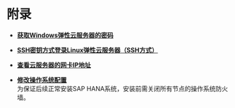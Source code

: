 # 附录<a name="saphana_02_0064"></a>

-   **[获取Windows弹性云服务器的密码](获取Windows弹性云服务器的密码.md)**  

-   **[SSH密钥方式登录Linux弹性云服务器（SSH方式）](SSH密钥方式登录Linux弹性云服务器（SSH方式）.md)**  

-   **[查看云服务器的网卡IP地址](查看云服务器的网卡IP地址.md)**  

-   **[修改操作系统配置](修改操作系统配置.md)**  
为保证后续正常安装SAP HANA系统，安装前需关闭所有节点的操作系统防火墙。

